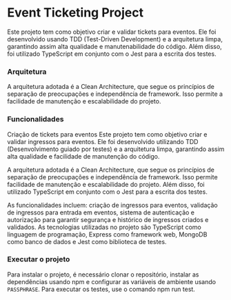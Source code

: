 # Event Ticketing Project

Este projeto tem como objetivo criar e validar tickets para eventos. Ele foi desenvolvido usando TDD (Test-Driven Development) e a arquitetura limpa, garantindo assim alta qualidade e manutenabilidade do código. Além disso, foi utilizado TypeScript em conjunto com o Jest para a escrita dos testes.

### Arquitetura
A arquitetura adotada é a Clean Architecture, que segue os princípios de separação de preocupações e independência de framework. Isso permite a facilidade de manutenção e escalabilidade do projeto.

### Funcionalidades
Criação de tickets para eventos
Este projeto tem como objetivo criar e validar ingressos para eventos. Ele foi desenvolvido utilizando TDD (Desenvolvimento guiado por testes) e a arquitetura limpa, garantindo assim alta qualidade e facilidade de manutenção do código.

A arquitetura adotada é a Clean Architecture, que segue os princípios de separação de preocupações e independência de framework. Isso permite facilidade de manutenção e escalabilidade do projeto. Além disso, foi utilizado TypeScript em conjunto com o Jest para a escrita dos testes.

As funcionalidades incluem: criação de ingressos para eventos, validação de ingressos para entrada em eventos, sistema de autenticação e autorização para garantir segurança e histórico de ingressos criados e validados. As tecnologias utilizadas no projeto são TypeScript como linguagem de programação, Express como framework web, MongoDB como banco de dados e Jest como biblioteca de testes.


### Executar o projeto
Para instalar o projeto, é necessário clonar o repositório, instalar as dependências usando npm e configurar as variáveis de ambiente usando `PASSPHRASE`. Para executar os testes, use o comando npm run test.
